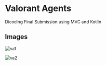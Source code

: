 # Valorant Agents
Dicoding Final Submission using MVC and Kotlin

## Images

![va1](https://user-images.githubusercontent.com/35555645/217448533-b2c20676-650e-4006-94ba-87f1438d572d.png)


![va2](https://user-images.githubusercontent.com/35555645/217448626-34f6c8f1-a23c-4134-a32e-711d01a2841d.png)

